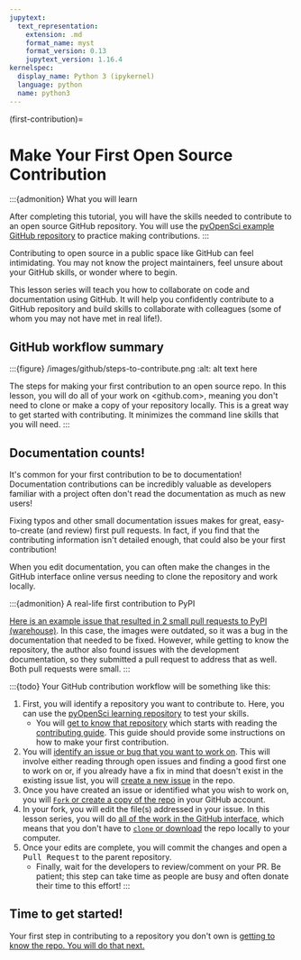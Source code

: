 ```yaml
---
jupytext:
  text_representation:
    extension: .md
    format_name: myst
    format_version: 0.13
    jupytext_version: 1.16.4
kernelspec:
  display_name: Python 3 (ipykernel)
  language: python
  name: python3
---
```


(first-contribution)=
# Make Your First Open Source Contribution 

:::{admonition} What you will learn

After completing this tutorial, you will have the skills needed to contribute to an open source GitHub 
repository. You will use the [pyOpenSci example GitHub repository](https://github.com/pyOpenSci/pyos-demo-package-contribute) to practice making contributions. 
:::

Contributing to open source in a public space like GitHub can feel intimidating. You may not know the project maintainers, feel unsure about your GitHub skills, or wonder where to begin.

This lesson series will teach you how to collaborate on code and documentation using GitHub. It will help you confidently contribute to a GitHub repository and build skills to collaborate with colleagues (some of whom you may not have met in real life!). 

## GitHub workflow summary


:::{figure} /images/github/steps-to-contribute.png
:alt: alt text here

The steps for making your first contribution to an open source repo. In this lesson, you will do all of your work on <github.com>, meaning you don't need to clone or make a copy of your repository locally. This is a great way to get started with contributing. It minimizes the command line skills that you will need. 
:::

## Documentation counts! 

It's common for your first contribution
to be to documentation! Documentation contributions can be incredibly valuable as developers familiar with a project often don't read the documentation as much as new users!

Fixing typos and other small documentation issues makes for great, easy-to-create (and review) first pull requests. In fact, if you find that the contributing information isn't detailed enough, that could also be your first contribution!

When you edit documentation, you can often make the changes in the GitHub interface online versus needing to clone the repository and work locally.


:::{admonition} A real-life first contribution to PyPI

[Here is an example issue that resulted in 2 small pull requests to PyPI (warehouse)](https://github.com/pypi/warehouse/issues/17374). In this case, the images were outdated, so it was a bug in the documentation that needed to be fixed. However, while getting to know the repository, the author also found issues with the development documentation, so they submitted a pull request to address that as well. Both pull requests were small. 
:::


:::{todo}
Your GitHub contribution workflow will be something like this:

1. First, you will identify a repository you want to contribute to. Here, you can use the [pyOpenSci learning repository](https://github.com/pyOpenSci/pyos-demo-package-contribute) to test your skills. 
    * You will [get to know that repository](get-to-know-repo) which starts with reading the [contributing guide](contributing). This guide should provide some instructions on how to make your first contribution.
1. You will [identify an issue or bug that you want to work on](identify-issue). This will involve either reading through open issues and finding a good first one to work on or, if you already have a fix in mind that doesn't exist in the existing issue list, you will [create a new issue](create-issue) in the repo. 
1. Once you have created an issue or identified what you wish to work on, you will [`Fork` or create a copy of the repo](fork-repository) in your GitHub account.
1. In your fork, you will edit the file(s) addressed in your issue. In this lesson series, you will do [all of the work in the GitHub interface](4-edit-commit-files), which means that you don't have to [`clone` or download](6-clone-repo) the repo locally to your computer. 
1. Once your edits are complete, you will commit the changes and open a <kbd>Pull Request</kbd> to the parent repository.  
     * Finally, wait for the developers to review/comment on your PR. Be patient; this step can take time as people are busy and often donate their time to this effort!
:::

## Time to get started!

Your first step in contributing to a repository you don't own is [getting to know the repo. You will do that next.](get-to-know-repo)
